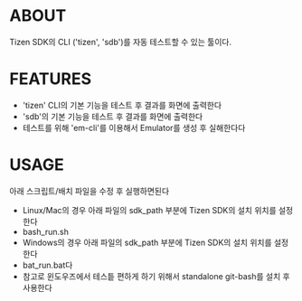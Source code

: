 ABOUT
=====

Tizen SDK의 CLI ('tizen', 'sdb')를 자동 테스트할 수 있는 툴이다.


FEATURES
========

* 'tizen' CLI의 기본 기능을 테스트 후 결과를 화면에 출력한다
* 'sdb'의 기본 기능을 테스트 후 결과를 화면에 출력한다
* 테스트를 위해 'em-cli'를 이용해서 Emulator를 생성 후 실해한다다


USAGE
=====

아래 스크립트/배치 파일을 수정 후 실행하면된다
* Linux/Mac의 경우 아래 파일의 sdk_path 부분에 Tizen SDK의 설치 위치를 설정한다
 * bash_run.sh
* Windows의 경우 아래 파일의 sdk_path 부분에 Tizen SDK의 설치 위치를 설정한다
 * bat_run.bat다
  * 참고로 윈도우즈에서 테스틑 편하게 하기 위해서 standalone git-bash를 설치 후 사용한다

